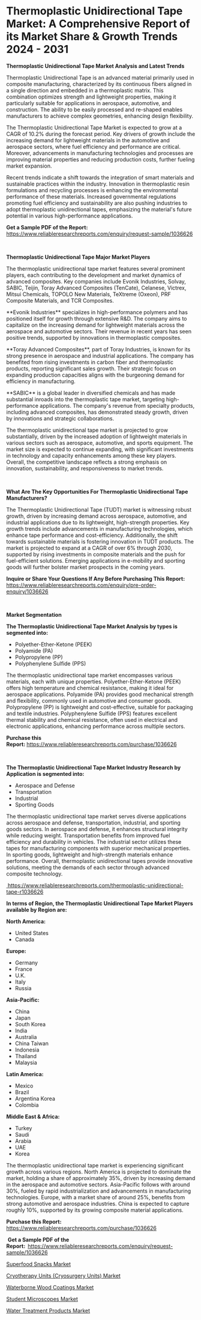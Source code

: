 <p><h1>Thermoplastic Unidirectional Tape Market: A Comprehensive Report of its Market Share & Growth Trends 2024 - 2031</h1></p><p><strong>Thermoplastic Unidirectional Tape Market Analysis and Latest Trends</strong></p>
<p><p>Thermoplastic Unidirectional Tape is an advanced material primarily used in composite manufacturing, characterized by its continuous fibers aligned in a single direction and embedded in a thermoplastic matrix. This combination optimizes strength and lightweight properties, making it particularly suitable for applications in aerospace, automotive, and construction. The ability to be easily processed and re-shaped enables manufacturers to achieve complex geometries, enhancing design flexibility.</p><p>The Thermoplastic Unidirectional Tape Market is expected to grow at a CAGR of 10.2% during the forecast period. Key drivers of growth include the increasing demand for lightweight materials in the automotive and aerospace sectors, where fuel efficiency and performance are critical. Moreover, advancements in manufacturing technologies and processes are improving material properties and reducing production costs, further fueling market expansion.</p><p>Recent trends indicate a shift towards the integration of smart materials and sustainable practices within the industry. Innovation in thermoplastic resin formulations and recycling processes is enhancing the environmental performance of these materials. Increased governmental regulations promoting fuel efficiency and sustainability are also pushing industries to adopt thermoplastic unidirectional tapes, emphasizing the material's future potential in various high-performance applications.</p></p>
<p><strong>Get a Sample PDF of the Report:&nbsp;</strong> <a href="https://www.reliableresearchreports.com/enquiry/request-sample/1036626?utm_campaign=5&utm_medium=2&utm_source=Github&utm_content=ia&utm_term=17112024&utm_id=thermoplastic-unidirectional-tape">https://www.reliableresearchreports.com/enquiry/request-sample/1036626</a></p>
<p>&nbsp;</p>
<p><strong>Thermoplastic Unidirectional Tape Major Market Players</strong></p>
<p><p>The thermoplastic unidirectional tape market features several prominent players, each contributing to the development and market dynamics of advanced composites. Key companies include Evonik Industries, Solvay, SABIC, Teijin, Toray Advanced Composites (TenCate), Celanese, Victrex, Mitsui Chemicals, TOPOLO New Materials, TeXtreme (Oxeon), PRF Composite Materials, and TCR Composites.</p><p>**Evonik Industries** specializes in high-performance polymers and has positioned itself for growth through extensive R&D. The company aims to capitalize on the increasing demand for lightweight materials across the aerospace and automotive sectors. Their revenue in recent years has seen positive trends, supported by innovations in thermoplastic composites.</p><p>**Toray Advanced Composites**, part of Toray Industries, is known for its strong presence in aerospace and industrial applications. The company has benefited from rising investments in carbon fiber and thermoplastic products, reporting significant sales growth. Their strategic focus on expanding production capacities aligns with the burgeoning demand for efficiency in manufacturing.</p><p>**SABIC** is a global leader in diversified chemicals and has made substantial inroads into the thermoplastic tape market, targeting high-performance applications. The company's revenue from specialty products, including advanced composites, has demonstrated steady growth, driven by innovations and strategic collaborations.</p><p>The thermoplastic unidirectional tape market is projected to grow substantially, driven by the increased adoption of lightweight materials in various sectors such as aerospace, automotive, and sports equipment. The market size is expected to continue expanding, with significant investments in technology and capacity enhancements among these key players. Overall, the competitive landscape reflects a strong emphasis on innovation, sustainability, and responsiveness to market trends.</p></p>
<p>&nbsp;</p>
<p><strong>What Are The Key Opportunities For Thermoplastic Unidirectional Tape Manufacturers?</strong></p>
<p><p>The Thermoplastic Unidirectional Tape (TUDT) market is witnessing robust growth, driven by increasing demand across aerospace, automotive, and industrial applications due to its lightweight, high-strength properties. Key growth trends include advancements in manufacturing technologies, which enhance tape performance and cost-efficiency. Additionally, the shift towards sustainable materials is fostering innovation in TUDT products. The market is projected to expand at a CAGR of over 6% through 2030, supported by rising investments in composite materials and the push for fuel-efficient solutions. Emerging applications in e-mobility and sporting goods will further bolster market prospects in the coming years.</p></p>
<p><strong>Inquire or Share Your Questions If Any Before Purchasing This Report:</strong> <a href="https://www.reliableresearchreports.com/enquiry/pre-order-enquiry/1036626?utm_campaign=5&utm_medium=2&utm_source=Github&utm_content=ia&utm_term=17112024&utm_id=thermoplastic-unidirectional-tape">https://www.reliableresearchreports.com/enquiry/pre-order-enquiry/1036626</a></p>
<p>&nbsp;</p>
<p><strong>Market Segmentation</strong></p>
<p><strong>The Thermoplastic Unidirectional Tape Market Analysis by types is segmented into:</strong></p>
<p><ul><li>Polyether-Ether-Ketone (PEEK)</li><li>Polyamide (PA)</li><li>Polypropylene (PP)</li><li>Polyphenylene Sulfide (PPS)</li></ul></p>
<p><p>The thermoplastic unidirectional tape market encompasses various materials, each with unique properties. Polyether-Ether-Ketone (PEEK) offers high temperature and chemical resistance, making it ideal for aerospace applications. Polyamide (PA) provides good mechanical strength and flexibility, commonly used in automotive and consumer goods. Polypropylene (PP) is lightweight and cost-effective, suitable for packaging and textile industries. Polyphenylene Sulfide (PPS) features excellent thermal stability and chemical resistance, often used in electrical and electronic applications, enhancing performance across multiple sectors.</p></p>
<p><strong>Purchase this Report:&nbsp;</strong><a href="https://www.reliableresearchreports.com/purchase/1036626?utm_campaign=5&utm_medium=2&utm_source=Github&utm_content=ia&utm_term=17112024&utm_id=thermoplastic-unidirectional-tape">https://www.reliableresearchreports.com/purchase/1036626</a></p>
<p>&nbsp;</p>
<p><strong>The Thermoplastic Unidirectional Tape Market Industry Research by Application is segmented into:</strong></p>
<p><ul><li>Aerospace and Defense</li><li>Transportation</li><li>Industrial</li><li>Sporting Goods</li></ul></p>
<p><p>The thermoplastic unidirectional tape market serves diverse applications across aerospace and defense, transportation, industrial, and sporting goods sectors. In aerospace and defense, it enhances structural integrity while reducing weight. Transportation benefits from improved fuel efficiency and durability in vehicles. The industrial sector utilizes these tapes for manufacturing components with superior mechanical properties. In sporting goods, lightweight and high-strength materials enhance performance. Overall, thermoplastic unidirectional tapes provide innovative solutions, meeting the demands of each sector through advanced composite technology.</p></p>
<p><a href="https://www.reliableresearchreports.com/thermoplastic-unidirectional-tape-r1036626?utm_campaign=5&utm_medium=2&utm_source=Github&utm_content=ia&utm_term=17112024&utm_id=thermoplastic-unidirectional-tape">&nbsp;https://www.reliableresearchreports.com/thermoplastic-unidirectional-tape-r1036626</a></p>
<p><strong>In terms of Region, the Thermoplastic Unidirectional Tape Market Players available by Region are:</strong></p>
<p>
    <p> <strong> North America: </strong>
        <ul>
            <li>United States</li>
            <li>Canada</li>
        </ul>
        </p> 
    <p> <strong> Europe: </strong>
        <ul>
            <li>Germany</li>
            <li>France</li>
            <li>U.K.</li>
            <li>Italy</li>
            <li>Russia</li>
        </ul>
        </p> 
    <p> <strong> Asia-Pacific: </strong>
        <ul>
            <li>China</li>
            <li>Japan</li>
            <li>South Korea</li>
            <li>India</li>
            <li>Australia</li>
            <li>China Taiwan</li>
            <li>Indonesia</li>
            <li>Thailand</li>
            <li>Malaysia</li>
        </ul>
        </p> 
    <p> <strong> Latin America: </strong>
        <ul>
            <li>Mexico</li>
            <li>Brazil</li>
            <li>Argentina Korea</li>
            <li>Colombia</li>
        </ul>
        </p> 
    <p> <strong> Middle East & Africa: </strong>
        <ul>
            <li>Turkey</li>
            <li>Saudi</li>
            <li>Arabia</li>
            <li>UAE</li>
            <li>Korea</li>
        </ul>
    </p>
    </p>
<p><p>The thermoplastic unidirectional tape market is experiencing significant growth across various regions. North America is projected to dominate the market, holding a share of approximately 35%, driven by increasing demand in the aerospace and automotive sectors. Asia-Pacific follows with around 30%, fueled by rapid industrialization and advancements in manufacturing technologies. Europe, with a market share of around 25%, benefits from strong automotive and aerospace industries. China is expected to capture roughly 10%, supported by its growing composite material applications.</p></p>
<p><strong>Purchase this Report: </strong><a href="https://www.reliableresearchreports.com/purchase/1036626?utm_campaign=5&utm_medium=2&utm_source=Github&utm_content=ia&utm_term=17112024&utm_id=thermoplastic-unidirectional-tape">https://www.reliableresearchreports.com/purchase/1036626</a></p>
<p>&nbsp;<strong>Get a Sample PDF of the Report:&nbsp;&nbsp;</strong><a href="https://www.reliableresearchreports.com/enquiry/request-sample/1036626?utm_campaign=5&utm_medium=2&utm_source=Github&utm_content=ia&utm_term=17112024&utm_id=thermoplastic-unidirectional-tape">https://www.reliableresearchreports.com/enquiry/request-sample/1036626</a></p>
<p><strong></strong></p>
<p><p><a href="https://www.linkedin.com/pulse/superfood-snacks-market2024-2031-industry-insights-investment-tiyjf?utm_campaign=5&utm_medium=2&utm_source=Github&utm_content=ia&utm_term=17112024&utm_id=thermoplastic-unidirectional-tape">Superfood Snacks Market</a></p><p><a href="https://github.com/globismark/Market-Research-Report-List-5/blob/main/cryotherapy-units-cryosurgery-units-market.md?utm_campaign=5&utm_medium=2&utm_source=Github&utm_content=ia&utm_term=17112024&utm_id=thermoplastic-unidirectional-tape">Cryotherapy Units (Cryosurgery Units) Market</a></p><p><a href="https://issuu.com/reportprime-2/docs/waterborne-wood-coatings-market-siz_6d00011cd53032?utm_campaign=5&utm_medium=2&utm_source=Github&utm_content=ia&utm_term=17112024&utm_id=thermoplastic-unidirectional-tape">Waterborne Wood Coatings Market</a></p><p><a href="https://www.linkedin.com/pulse/disruption-innovation-student-microscopes-industry-market-analysis-8c3fc?utm_campaign=5&utm_medium=2&utm_source=Github&utm_content=ia&utm_term=17112024&utm_id=thermoplastic-unidirectional-tape">Student Microscopes Market</a></p><p><a href="https://issuu.com/reportprime-2/docs/water-treatment-products-market-siz_edecd39425b602?utm_campaign=5&utm_medium=2&utm_source=Github&utm_content=ia&utm_term=17112024&utm_id=thermoplastic-unidirectional-tape">Water Treatment Products Market</a></p></p>